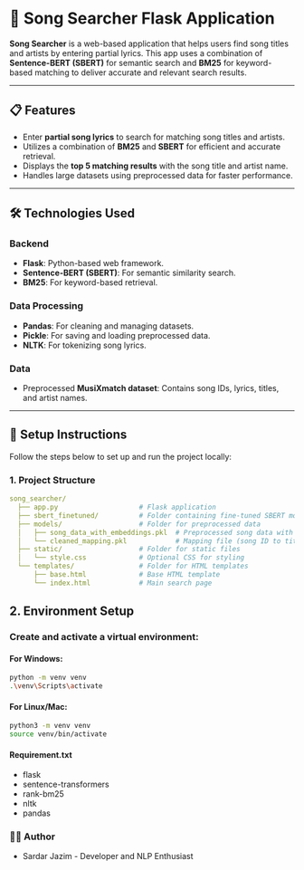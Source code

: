 # 🎵 Song Searcher Flask Application

**Song Searcher** is a web-based application that helps users find song titles and artists by entering partial lyrics. This app uses a combination of **Sentence-BERT (SBERT)** for semantic search and **BM25** for keyword-based matching to deliver accurate and relevant search results.

---

## 📋 **Features**

- Enter **partial song lyrics** to search for matching song titles and artists.
- Utilizes a combination of **BM25** and **SBERT** for efficient and accurate retrieval.
- Displays the **top 5 matching results** with the song title and artist name.
- Handles large datasets using preprocessed data for faster performance.

---

## 🛠️ **Technologies Used**

### **Backend**
- **Flask**: Python-based web framework.
- **Sentence-BERT (SBERT)**: For semantic similarity search.
- **BM25**: For keyword-based retrieval.

### **Data Processing**
- **Pandas**: For cleaning and managing datasets.
- **Pickle**: For saving and loading preprocessed data.
- **NLTK**: For tokenizing song lyrics.

### **Data**
- Preprocessed **MusiXmatch dataset**: Contains song IDs, lyrics, titles, and artist names.

---

## 🚀 **Setup Instructions**

Follow the steps below to set up and run the project locally:

### 1. **Project Structure**
```yaml
song_searcher/
  ├── app.py                    # Flask application
  ├── sbert_finetuned/          # Folder containing fine-tuned SBERT model
  ├── models/                   # Folder for preprocessed data
  │   ├── song_data_with_embeddings.pkl  # Preprocessed song data with embeddings
  │   └── cleaned_mapping.pkl            # Mapping file (song ID to title/artist)
  ├── static/                   # Folder for static files
  │   └── style.css             # Optional CSS for styling
  └── templates/                # Folder for HTML templates
      ├── base.html             # Base HTML template
      └── index.html            # Main search page
```
## 2. **Environment Setup**

### Create and activate a virtual environment:

#### For **Windows**:
```bash
python -m venv venv
.\venv\Scripts\activate
```

#### For **Linux/Mac**:
```bash
python3 -m venv venv
source venv/bin/activate
```
#### Requirement.txt
- flask
- sentence-transformers
- rank-bm25
- nltk
- pandas

### 🧑‍💻 **Author**
  - Sardar Jazim - Developer and NLP Enthusiast

  
